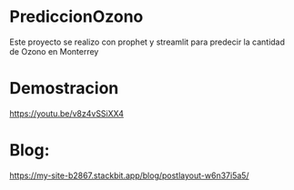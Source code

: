 # PrediccionOzono
Este proyecto se realizo con prophet y streamlit para predecir la cantidad de Ozono en Monterrey

# Demostracion
https://youtu.be/v8z4vSSiXX4 

# Blog: 
https://my-site-b2867.stackbit.app/blog/postlayout-w6n37i5a5/
